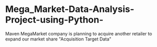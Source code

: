# Mega_Market-Data-Analysis-Project-using-Python-
Maven MegaMarket company is planning to acquire another retailer to expand our market share "Acquisition Target Data"
